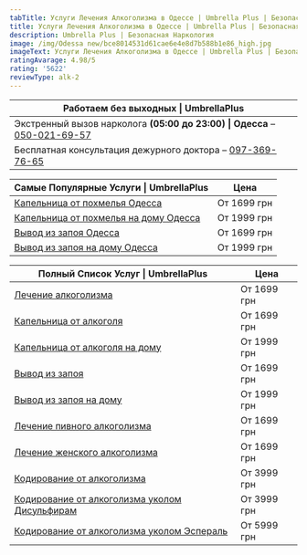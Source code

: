 ```yaml
---
tabTitle: Услуги Лечения Алкоголизма в Одессе | Umbrella Plus | Безопасная Наркология
title: Услуги Лечения Алкоголизма в Одессе | Umbrella Plus | Безопасная Наркология
description: Umbrella Plus | Безопасная Наркология
image: /img/Odessa new/bce8014531d61cae6e4e8d7b588b1e86_high.jpg
imageText: Услуги Лечения Алкоголизма в Одессе | Umbrella Plus | Безопасная Наркология
ratingAvarage: 4.98/5
rating: '5622'
reviewType: alk-2
---
```


| Работаем без выходных \| UmbrellaPlus                                                       |
| ------------------------------------------------------------------------------------------- |
| Экстренный вызов нарколога **(05:00 до 23:00) \| Одесса** – [050-021-69-57](tel:0500216957) |
| Бесплатная консультация дежурного доктора – [097-369-76-65](tel:0973697665)                 |

| Самые Популярные Услуги \| UmbrellaPlus                                      | Цена        |
| ---------------------------------------------------------------------------- | ----------- |
| [Капельница от похмелья Одесса](kapelnica-ot-alkogolia-od)                   | От 1699 грн |
| [Капельница от похмелья на дому Одесса](kapelnica-ot-alkogolizma-na-domy-od) | От 1999 грн |
| [Вывод из запоя Одесса](vivod-iz-zapoia-od)                                  | От 1699 грн |
| [Вывод из запоя на дому Одесса](vivod-iz-zapoia-na-domy-od)                  | От 1999 грн |

| Полный Список Услуг \| UmbrellaPlus                                                                                                    | Цена        |
| -------------------------------------------------------------------------------------------------------------------------------------- | ----------- |
| [Лечение алкоголизма](https://umbrella-plus.com.ua/services/lechenie-alkogolizma/)                                                     | От 1699 грн |
| [Капельница от алкоголя](https://umbrella-plus.com.ua/services/kapelnica-ot-alkogolia-umbrellaplus/)                                   | От 1699 грн |
| [Капельница от алкоголя на дому](https://umbrella-plus.com.ua/services/kapelnica_ot_alkogola_na_domy_umbrellaplus/)                    | От 1999 грн |
| [Вывод из запоя](https://umbrella-plus.com.ua/services/vivod-iz-zapoia-umbrellaplus/)                                                  | От 1699 грн |
| [Вывод из запоя на дому](https://umbrella-plus.com.ua/services/vivod-iz-zapoia-na-domy-umbrellaplus/)                                  | От 1999 грн |
| [Лечение пивного алкоголизма](https://umbrella-plus.com.ua/services/lechenie-pivnogo-alkogolizma-umbrellaplus/)                        | От 1699 грн |
| [Лечение женского алкоголизма](https://umbrella-plus.com.ua/services/lechenie-jenskogo-alkogolizma-umbrellaplus/)                      | От 1699 грн |
| [Кодирование от алкоголизма](https://umbrella-plus.com.ua/services/kodirovka-ot-alkogolia-umbrellaplus/)                               | От 3999 грн |
| [Кодирование от алкоголизма уколом Дисульфирам](https://umbrella-plus.com.ua/services/kodirovka-ot-alkogolia-disulfiram-umbrellaplus/) | От 3999 грн |
| [Кодирование от алкоголизма уколом Эспераль](https://umbrella-plus.com.ua/services/kodirovka-ot-alkogolizma-espiarl-umbrellaplus/)     | От 5999 грн |
